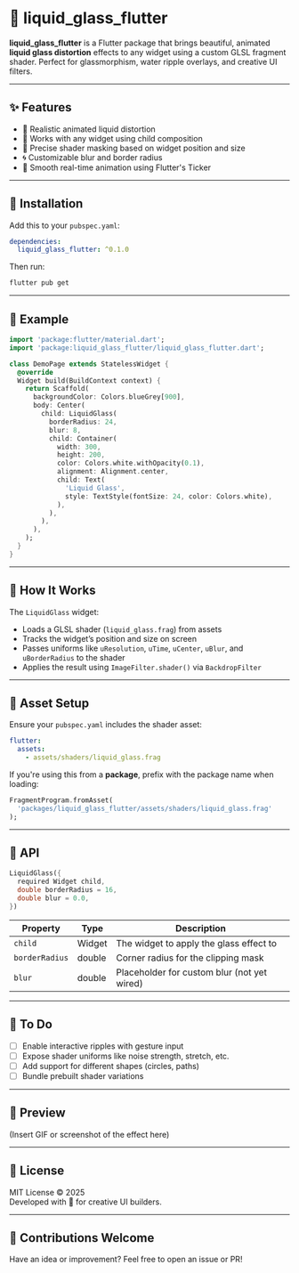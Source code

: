 # 🧊 liquid_glass_flutter

**liquid_glass_flutter** is a Flutter package that brings beautiful, animated **liquid glass distortion** effects to any widget using a custom GLSL fragment shader. Perfect for glassmorphism, water ripple overlays, and creative UI filters.

---

## ✨ Features

- 🌊 Realistic animated liquid distortion
- 🧩 Works with any widget using child composition
- 🎯 Precise shader masking based on widget position and size
- 🌀 Customizable blur and border radius
- 🎥 Smooth real-time animation using Flutter's Ticker

---

## 🧱 Installation

Add this to your `pubspec.yaml`:

```yaml
dependencies:
  liquid_glass_flutter: ^0.1.0
```

Then run:

```bash
flutter pub get
```

---

## 🧪 Example

```dart
import 'package:flutter/material.dart';
import 'package:liquid_glass_flutter/liquid_glass_flutter.dart';

class DemoPage extends StatelessWidget {
  @override
  Widget build(BuildContext context) {
    return Scaffold(
      backgroundColor: Colors.blueGrey[900],
      body: Center(
        child: LiquidGlass(
          borderRadius: 24,
          blur: 8,
          child: Container(
            width: 300,
            height: 200,
            color: Colors.white.withOpacity(0.1),
            alignment: Alignment.center,
            child: Text(
              'Liquid Glass',
              style: TextStyle(fontSize: 24, color: Colors.white),
            ),
          ),
        ),
      ),
    );
  }
}
```

---

## 🧠 How It Works

The `LiquidGlass` widget:

- Loads a GLSL shader (`liquid_glass.frag`) from assets
- Tracks the widget’s position and size on screen
- Passes uniforms like `uResolution`, `uTime`, `uCenter`, `uBlur`, and `uBorderRadius` to the shader
- Applies the result using `ImageFilter.shader()` via `BackdropFilter`

---

## 📁 Asset Setup

Ensure your `pubspec.yaml` includes the shader asset:

```yaml
flutter:
  assets:
    - assets/shaders/liquid_glass.frag
```

If you're using this from a **package**, prefix with the package name when loading:

```dart
FragmentProgram.fromAsset(
  'packages/liquid_glass_flutter/assets/shaders/liquid_glass.frag'
);
```

---

## 📄 API

```dart
LiquidGlass({
  required Widget child,
  double borderRadius = 16,
  double blur = 0.0,
})
```

| Property      | Type    | Description                                  |
|---------------|---------|----------------------------------------------|
| `child`       | Widget  | The widget to apply the glass effect to      |
| `borderRadius`| double  | Corner radius for the clipping mask          |
| `blur`        | double  | Placeholder for custom blur (not yet wired)  |

---

## 🎯 To Do

- [ ] Enable interactive ripples with gesture input
- [ ] Expose shader uniforms like noise strength, stretch, etc.
- [ ] Add support for different shapes (circles, paths)
- [ ] Bundle prebuilt shader variations

---

## 📸 Preview

(Insert GIF or screenshot of the effect here)

---

## 🧩 License

MIT License © 2025  
Developed with 💙 for creative UI builders.

---

## 👋 Contributions Welcome

Have an idea or improvement? Feel free to open an issue or PR!
